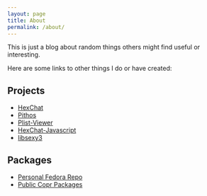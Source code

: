 ```yaml
---
layout: page
title: About
permalink: /about/
---
```


This is just a blog about random things others might find useful or interesting.

Here are some links to other things I do or have created:

## Projects
- [HexChat](https://hexchat.github.io)
- [Pithos](https://pithos.github.io)
- [Plist-Viewer](https://github.com/TingPing/plist-viewer)
- [HexChat-Javascript](https://github.com/TingPing/hexchat-javascript)
- [libsexy3](https://tingping.github.io/libsexy3/)

## Packages
- [Personal Fedora Repo](https://dl.tingping.se/fedora/repoview/)
- [Public Copr Packages](https://copr.fedoraproject.org/coprs/tingping/)
